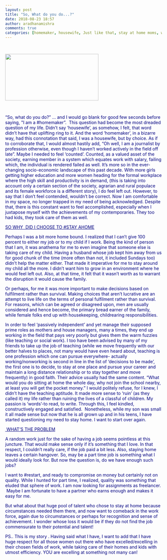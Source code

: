 ```yaml
---
layout: post
title: "So, What do you do...?"
date: 2018-08-23 18:57
author: aradhanamishra
comments: true
categories: [homemaker, housewife, Just like that, stay at home moms, working]
---
```

&nbsp;

<span style="color: #000080;"><img class="size-medium wp-image-318 aligncenter" src="http://www.aradhanamishra.com/wp-content/uploads/2018/08/stay-at-home-moms-300x150.jpg" alt="" width="300" height="150"></span>

&nbsp;

<span style="color: #000080;">“So, what do you do?” … and I would go blank for good few seconds before saying, "I am a #homemaker”. &nbsp;This question had become the most dreaded question of my life. Didn’t say ‘housewife’, as somehow, I felt, that word didn’t have that uplifting ring to it. And the word ‘homemaker’, in a bizarre way, had this connotation that said, I was a housewife, but by choice. As if to corroborate that, I would almost hastily add, “Oh well, I am a journalist by profession otherwise, even though I haven’t worked actively in the field off late”. Maybe I needed to feel ‘counted’. Counted, as a valued asset of the society, earning member in a system which equates work with salary, failing which, the individual is rendered failed as well. It’s more so in the ever-changing socio-economic landscape of this past decade. With more girls getting higher education and more women heading for the formal workplace where the high skill and productivity is in demand, (this is taking into account only a certain section of the society, agrarian and rural populace and its female workforce is a different story), I do feel left out. However, to say that I don’t feel contended, wouldn’t be correct. Now I am comfortable in my space, no longer trapped in my need of being acknowledged. Despite that, there is this constant want to feel accomplished, especially when I juxtapose myself with the achievements of my contemporaries. They too had kids, they took care of them as well.</span>

<span style="color: #000080;"><u>SO WHY &nbsp;DID I CHOOSE TO #STAY AHOME </u></span>

<span style="color: #000080;">Perhaps I was a bit more home bound. I realized that I can’t give 100 percent to either my job or to my child if I work. Being the kind of person that I am, it was anathema for me to even imagine that someone else is taking care of my child. Having a husband whose job kept him away from us for good chunk of the time (more often than not, it included Sundays too) didn’t help the matter either. That made it imperative for me to stay around my child all the more. I didn’t want him to grow in an environment where he would feel left out. Also, at that time, it felt that it wasn’t worth as to warrant the disruption it would cause the family.</span>

<span style="color: #000080;">Or perhaps, for me it was more important to make decisions based on fulfilment rather than survival. Making choices that aren’t lucrative are an attempt to live life on the terms of personal fulfilment rather than survival. For reasons, which can be agreed or disagreed upon, men are usually considered and hence become, the primary bread earner of the family, while female folks end up with housekeeping, childrearing responsibilities.</span>

<span style="color: #000080;">In order to feel ‘passively independent’ and yet manage their supposed prime roles as mothers and house managers, many a times, they end up working in the field that pays very poorly but gives them the warm fuzzies (like teaching or social work). I too have been advised by many of my friends to take up the job of teaching (while we move frequently with our better halves to places, not many would have even heard about, teaching is one profession which one can pursue everywhere- actually working/nonworking is second in line in the list of ‘decisions to be made’, the first one is to decide, to stay at one place and pursue your career and maintain a long distance relationship or to stay together and move frequently) in good faith. Their advice usually had the same content. “What would you do sitting at home the whole day, why not join the school nearby, at least you will get the pocket money.” I would politely refuse, for I knew, I didn’t have the teaching aptitude. It made more sense to ‘ruin’ (as they called it) my life rather than ruining the lives of a classful of children. My passion is ‘words’-to read, to write. Through this, I feel kindled, constructively engaged and satisfied. &nbsp;Nonetheless, while my son was small it all made sense but now that he is all grown up and in his teens, I have started questioning my need to stay home. I want to start over again.</span>

<span style="color: #000080;"><u>&nbsp;WHAT’S THE PROBLEM</u></span>

<span style="color: #000080;">A random work just for the sake of having a job seems pointless at this juncture. That would make sense only if it’s something that I love. In that respect, I couldn’t really care, if the job paid a bit less. Also, staying home leaves a certain hangover. So, may be a part time job is something what I would ideally look for. But now the question is, do we have enough such jobs?</span>

<span style="color: #000080;">I want to #restart, and ready to compromise on money but certainly not on quality. While I hunted for part time, I realized, quality was something that eluded that sphere of work. I am now looking for assignments as freelancer. &nbsp;Maybe I am fortunate to have a partner who earns enough and makes it easy for me.</span>

<span style="color: #000080;">But what about that huge pool of talent who chose to stay at home because circumstances needed them there, and now want to comeback in the work force, again due to circumstances or perhaps for recognition and sense of achievement. I wonder whose loss it would be if they do not find the job commensurate to their potential and talent!</span>

<span style="color: #000080;">PS.. This is my story . Having said what I have, I want to add that I have huge respect for all those women out there who have excelled/excelling in their chosen fields of work, while taking care of their homes and kids with utmost efficiency. YOU are excelling at something not many can!</span>

&nbsp;

&nbsp;

&nbsp;

&nbsp;
